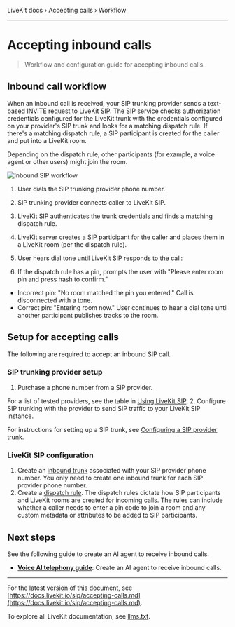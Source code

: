 LiveKit docs › Accepting calls › Workflow

---

# Accepting inbound calls

> Workflow and configuration guide for accepting inbound calls.

## Inbound call workflow

When an inbound call is received, your SIP trunking provider sends a text-based INVITE request to LiveKit SIP. The SIP service checks authorization credentials configured for the LiveKit trunk with the credentials configured on your provider's SIP trunk and looks for a matching dispatch rule. If there's a matching dispatch rule, a SIP participant is created for the caller and put into a LiveKit room.

Depending on the dispatch rule, other participants (for example, a voice agent or other users) might join the room.

![Inbound SIP workflow](/images/sip/inbound-sip-workflow.svg)

1. User dials the SIP trunking provider phone number.
2. SIP trunking provider connects caller to LiveKit SIP.
3. LiveKit SIP authenticates the trunk credentials and finds a matching dispatch rule.
4. LiveKit server creates a SIP participant for the caller and places them in a LiveKit room (per the dispatch rule).
5. User hears dial tone until LiveKit SIP responds to the call:

1. If the dispatch rule has a pin, prompts the user with "Please enter room pin and press hash to confirm."

- Incorrect pin: "No room matched the pin you entered." Call is disconnected with a tone.
- Correct pin: "Entering room now."
User continues to hear a dial tone until another participant publishes tracks to the room.

## Setup for accepting calls

The following are required to accept an inbound SIP call.

### SIP trunking provider setup

1. Purchase a phone number from a SIP provider.

For a list of tested providers, see the table in [Using LiveKit SIP](https://docs.livekit.io/sip.md#using-livekit-sip).
2. Configure SIP trunking with the provider to send SIP traffic to your LiveKit SIP instance.

For instructions for setting up a SIP trunk, see [Configuring a SIP provider trunk](https://docs.livekit.io/sip/quickstarts/configuring-sip-trunk.md).

### LiveKit SIP configuration

1. Create an [inbound trunk](https://docs.livekit.io/sip/trunk-inbound.md) associated with your SIP provider phone number. You only need to create one inbound trunk for each SIP provider phone number.
2. Create a [dispatch rule](https://docs.livekit.io/sip/dispatch-rule.md). The dispatch rules dictate how SIP participants and LiveKit rooms are created for incoming calls. The rules can include whether a caller needs to enter a pin code to join a room and any custom metadata or attributes to be added to SIP participants.

## Next steps

See the following guide to create an AI agent to receive inbound calls.

- **[Voice AI telephony guide](https://docs.livekit.io/agents/start/telephony.md)**: Create an AI agent to receive inbound calls.

---


For the latest version of this document, see [https://docs.livekit.io/sip/accepting-calls.md](https://docs.livekit.io/sip/accepting-calls.md).

To explore all LiveKit documentation, see [llms.txt](https://docs.livekit.io/llms.txt).